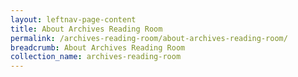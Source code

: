 ```yaml
---
layout: leftnav-page-content
title: About Archives Reading Room
permalink: /archives-reading-room/about-archives-reading-room/
breadcrumb: About Archives Reading Room
collection_name: archives-reading-room
---
```

